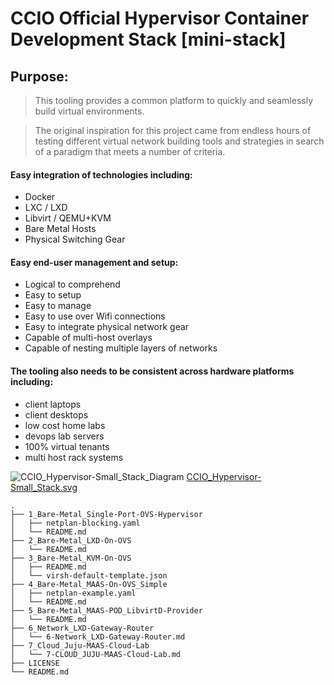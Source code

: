 # CCIO Official Hypervisor Container Development Stack [mini-stack]

## Purpose:

>This tooling provides a common platform to quickly and seamlessly build virtual environments.

>The original inspiration for this project came from endless hours of testing different virtual 
>network building tools and strategies in search of a paradigm that meets a number of criteria.

#### Easy integration of technologies including:
  + Docker
  + LXC / LXD
  + Libvirt / QEMU+KVM
  + Bare Metal Hosts
  + Physical Switching Gear

#### Easy end-user management and setup:
  + Logical to comprehend
  + Easy to setup
  + Easy to manage
  + Easy to use over Wifi connections
  + Easy to integrate physical network gear
  + Capable of multi-host overlays
  + Capable of nesting multiple layers of networks

#### The tooling also needs to be consistent across hardware platforms including:
  + client laptops
  + client desktops
  + low cost home labs
  + devops lab servers
  + 100% virtual tenants
  + multi host rack systems

![CCIO_Hypervisor-Small_Stack_Diagram](https://github.com/KathrynMorgan/small-stack/blob/master/CCIO_Hypervisor-Small_Stack.svg)
<a href="https://github.com/KathrynMorgan/small-stack/blob/master/CCIO_Hypervisor-Small_Stack.svg" target="_blank">CCIO_Hypervisor-Small_Stack.svg</a>
````
.
├── 1_Bare-Metal_Single-Port-OVS-Hypervisor
│   ├── netplan-blocking.yaml
│   └── README.md
├── 2_Bare-Metal_LXD-On-OVS
│   └── README.md
├── 3_Bare-Metal_KVM-On-OVS
│   ├── README.md
│   └── virsh-default-template.json
├── 4_Bare-Metal_MAAS-On-OVS_Simple
│   ├── netplan-example.yaml
│   └── README.md
├── 5_Bare-Metal_MAAS-POD_LibvirtD-Provider
│   └── README.md
├── 6_Network_LXD-Gateway-Router
│   └── 6-Network_LXD-Gateway-Router.md
├── 7_Cloud_Juju-MAAS-Cloud-Lab
│   └── 7-CLOUD_JUJU-MAAS-Cloud-Lab.md
├── LICENSE
└── README.md
````
